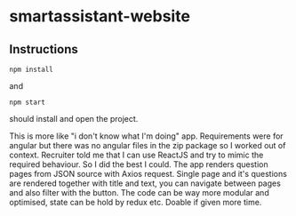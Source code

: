 # smartassistant-website
## Instructions
```
npm install
```
and
```
npm start
```
should install and open the project.

This is more like "i don't know what I'm doing" app. Requirements were for angular but there was no angular files in the zip package so I worked out of context. Recruiter told me that I can use ReactJS and try to mimic the required behaviour. So I did the best I could. The app renders question pages from JSON source with Axios request. Single page and it's questions are rendered together with title and text, you can navigate between pages and also filter with the button. The code can be way more modular and optimised, state can be hold by redux etc. Doable if given more time.